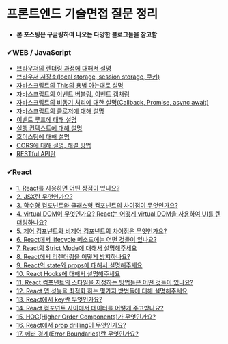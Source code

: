 # 프론트엔드 기술면접 질문 정리
* **본 포스팅은 구글링하여 나오는 다양한 블로그들을 참고함**

### ✔WEB / JavaScript
* [브라우저의 렌더링 과정에 대해서 설명](./프론트엔드%20기술면접%20질문(1)/README.md/#브라우저의-렌더링-과정에-대해서-설명)
* [브라우저 저장소(local storage, session storage, 쿠키)](./프론트엔드%20기술면접%20질문(1)/README.md/#브라우저-저장소local-storage-session-storage-쿠키)
* [자바스크립트의 This의 용법 아는대로 설명](./프론트엔드%20기술면접%20질문(1)/README.md/#this의-용법-아는대로-설명)
* [자바스크립트의 이벤트 버블링, 이벤트 캡처링](./프론트엔드%20기술면접%20질문(1)/README.md/#이벤트-버블링-이벤트-캡처링)
* [자바스크립트의 비동기 처리에 대한 설명(Callback, Promise, async await)](./프론트엔드%20기술면접%20질문(1)/README.md/#비동기-처리에-대한-설명callback-promise-async-await)
* [자바스크립트의 클로저에 대해 설명](./프론트엔드%20기술면접%20질문(1)/README.md/#클로저에-대해-설명)
* [이벤트 루프에 대해 설명](./프론트엔드%20기술면접%20질문(2)/README.md/#이벤트-루프에-대해-설명)
* [실행 컨텍스트에 대해 설명](./프론트엔드%20기술면접%20질문(2)/README.md/#실행-컨텍스트에-대해-설명)
* [호이스팅에 대해 설명](./프론트엔드%20기술면접%20질문(2)/README.md/#호이스팅에-대해-설명)
* [CORS에 대해 설명, 해결 방법](./프론트엔드%20기술면접%20질문(2)/README.md/#cors에-대해-설명-해결-방법)
* [RESTful API란](./프론트엔드%20기술면접%20질문(2)/README.md/#restful-api란)

### ✔React
* [1. React를 사용하면 어떤 장점이 있나요?](./프론트엔드%20기술면접%20질문(3)/README.md/#1-react를-사용하면-어떤-장점이-있나요)
* [2. JSX란 무엇인가요?](./프론트엔드%20기술면접%20질문(3)/README.md/#2-jsx란-무엇인가요)
* [3. 함수형 컴포넌트와 클래스형 컴포넌트의 차이점이 무엇인가요?](./프론트엔드%20기술면접%20질문(3)/README.md/#3-함수형-컴포넌트와-클래스형-컴포넌트의-차이점이-무엇인가요)
* [4. virtual DOM이 무엇인가요? React는 어떻게 virtual DOM을 사용하여 UI를 렌더링하나요?](./프론트엔드%20기술면접%20질문(3)/README.md/#4-virtual-dom이-무엇인가요-react는-어떻게-virtual-dom을-사용하여-ui를-렌더링하나요)
* [5. 제어 컴포넌트와 비제어 컴포넌트의 차이점은 무엇인가요?](./프론트엔드%20기술면접%20질문(3)/README.md/#5-제어-컴포넌트와-비제어-컴포넌트의-차이점은-무엇인가요)
* [6. React에서 lifecycle 메소드에는 어떤 것들이 있나요?](./프론트엔드%20기술면접%20질문(3)/README.md/#6-react에서-lifecycle-메소드에는-어떤-것들이-있나요)
* [7. React의 Strict Mode에 대해서 설명해주세요](./프론트엔드%20기술면접%20질문(3)/README.md/#7-react의-strict-mode에-대해서-설명해주세요)
* [8. React에서 리렌더링을 어떻게 방지하나요?](./프론트엔드%20기술면접%20질문(3)/README.md/#8-react에서-리렌더링을-어떻게-방지하나요)
* [9. React의 state와 props에 대해서 설명해주세요](./프론트엔드%20기술면접%20질문(3)/README.md/#9-react의-state와-props에-대해서-설명해주세요)
* [10. React Hooks에 대해서 설명해주세요](./프론트엔드%20기술면접%20질문(3)/README.md/#10-react-hooks에-대해서-설명해주세요)
* [11. React 컴포넌트의 스타일을 지정하는 방법들은 어떤 것들이 있나요?](./프론트엔드%20기술면접%20질문(3)/README.md/#11-react-컴포넌트의-스타일을-지정하는-방법들은-어떤-것들이-있나요)
* [12. React 앱 성능을 최적화 하는 몇가지 방법들에 대해 설명해주세요](./프론트엔드%20기술면접%20질문(3)/README.md/#12-react-앱-성능을-최적화-하는-몇가지-방법들에-대해-설명해주세요)
* [13. React에서 key란 무엇인가요?](./프론트엔드%20기술면접%20질문(3)/README.md/#13-react에서-key란-무엇인가요)
* [14. React 컴포넌트 사이에서 데이터를 어떻게 주고받나요?](./프론트엔드%20기술면접%20질문(3)/README.md/#14-react-컴포넌트-사이에서-데이터를-어떻게-주고받나요)
* [15. HOC(Higher Order Components)가 무엇인가요?](./프론트엔드%20기술면접%20질문(3)/README.md/#15-hochigher-order-components가-무엇인가요)
* [16. React에서 prop drilling이 무엇인가요?](./프론트엔드%20기술면접%20질문(3)/README.md/#16-react에서-prop-drilling이-무엇인가요)
* [17. 에러 경계(Error Boundaries)란 무엇인가요?](./프론트엔드%20기술면접%20질문(3)/README.md/#17-에러-경계error-boundaries란-무엇인가요)
